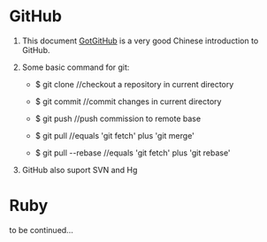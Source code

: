 # GitHub

1. This document [GotGitHub](http://www.worldhello.net/gotgithub/index.html) is a very good Chinese introduction to GitHub.

1. Some basic command for git:
    * $ git clone //checkout a repository in current directory

    * $ git commit //commit changes in current directory

    * $ git push //push commission to remote base

    * $ git pull //equals 'git fetch' plus 'git merge'

    * $ git pull --rebase //equals 'git fetch' plus 'git rebase'

1. GitHub also suport SVN and Hg

# Ruby
to be continued...  
